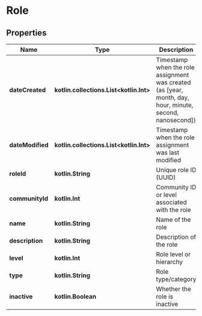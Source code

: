 
# Role

## Properties
| Name | Type | Description | Notes |
| ------------ | ------------- | ------------- | ------------- |
| **dateCreated** | **kotlin.collections.List&lt;kotlin.Int&gt;** | Timestamp when the role assignment was created (as [year, month, day, hour, minute, second, nanosecond]) |  [optional] |
| **dateModified** | **kotlin.collections.List&lt;kotlin.Int&gt;** | Timestamp when the role assignment was last modified |  [optional] |
| **roleId** | **kotlin.String** | Unique role ID (UUID) |  [optional] |
| **communityId** | **kotlin.Int** | Community ID or level associated with the role |  [optional] |
| **name** | **kotlin.String** | Name of the role |  [optional] |
| **description** | **kotlin.String** | Description of the role |  [optional] |
| **level** | **kotlin.Int** | Role level or hierarchy |  [optional] |
| **type** | **kotlin.String** | Role type/category |  [optional] |
| **inactive** | **kotlin.Boolean** | Whether the role is inactive |  [optional] |



